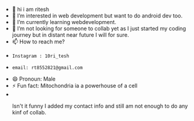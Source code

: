 - 👋 hi i am ritesh
- 👀 I’m interested in web development but want to do android dev too.
- 🌱 I’m currently learning webdevelopment.
- 💞️ I’m not looking for someone to collab yet as I just started my coding journey but in distant near future I will for sure.
- 📫 How to reach me?
-     Instagram : 10ri_tesh
-     email: rt8552821@gmail.com
- 😄 Pronoun: Male
- ⚡ Fun fact: Mitochondria ia a powerhouse of a cell
- <br>
     <p>Isn't it funny I added my contact info and still am not enough to do any kinf of collab. </p>
<!---
rteish/rteish is a ✨ special ✨ repository because its `README.md` (this file) appears on your GitHub profile.
You can click the Preview link to take a look at your changes.
--->
